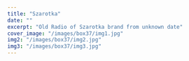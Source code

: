 ```yaml
---
title: "Szarotka"
date: ""
excerpt: "Old Radio of Szarotka brand from unknown date"
cover_image: "/images/box37/img1.jpg"
img2: "/images/box37/img2.jpg"
img3: "/images/box37/img3.jpg"
---
```

